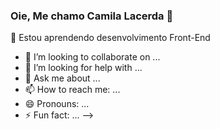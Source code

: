 ### Oie, Me chamo Camila Lacerda 🤗

🌱 Estou aprendendo desenvolvimento Front-End 
- 👯 I’m looking to collaborate on ...
- 🤔 I’m looking for help with ...
- 💬 Ask me about ...
- 📫 How to reach me: ...
- 😄 Pronouns: ...
- ⚡ Fun fact: ...
-->
